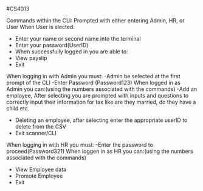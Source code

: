 #CS4013

Commands within the CLI:
Prompted with either entering Admin, HR, or User
When User is slected:
- Enter your name or second name into the terminal
- Enter your password(UserID)
- When successfully logged in you are able to:
- View payslip
- Exit

When logging in with Admin you must:
-Admin be selected at the first prompt of the CLI
-Enter Password (Password123)
When logged in as Admin you can:(using the numbers associated with the commands)
-Add an employee, After selecting you are prompted with inputs and questions to correctly input their information for tax like are they married, do they have a child etc.
- Deleting an employee, after selecting enter the appropriate userID to delete from the CSV
- Exit scanner/CLI

When logging in with HR you must:
-Enter the password to proceed(Password321)
When loggen in as HR you can:(using the numbers associated with the commands)
- View Employee data
- Promote Employee
- Exit
